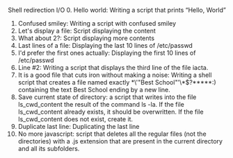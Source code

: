 Shell redirection I/O
0. Hello world: Writing a script that prints “Hello, World”
1. Confused smiley: Writing a script with confused smiley
2. Let's display a file: Script displaying the content
3. What about 2?: Script displaying more contents
4. Last lines of a file: Displaying the last 10 lines of /etc/passwd
5. I'd prefer the first ones actually: Displaying the first 10 lines of /etc/passwd
6. Line #2: Writing a script that displays the third line of the file iacta.
7. It is a good file that cuts iron without making a noise: Writing a shell script that creates a file named exactly \*\\'"Best School"\'\\*$\?\*\*\*\*\*:) containing the text Best School ending by a new line.
8. Save current state of directory: a script that writes into the file ls_cwd_content the result of the command ls -la. If the file ls_cwd_content already exists, it should be overwritten. If the file ls_cwd_content does not exist, create it.
9. Duplicate last line: Duplicating the last line
10. No more javascript:  script that deletes all the regular files (not the directories) with a .js extension that are present in the current directory and all its subfolders.
